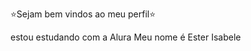 ⭐Sejam bem vindos ao meu perfil⭐                                                                                                                          
                                                                                                                                                                                  
estou estudando com a Alura                                                                                                                                                                                                                                                                                                                                                    Meu nome é Ester Isabele
